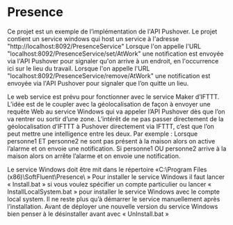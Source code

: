 # Presence

Ce projet est un exemple de l’implémentation de l'API Pushover.
Le projet contient un service windows qui host un service à l'adresse "http://localhost:8092/PresenceService"
Lorsque l'on appelle l'URL "localhost:8092/PresenceService/set/AtWork" une notification est envoyée via l'API Pushover pour signaler qu'on arrive à un endroit, en l'occurrence ici sur le lieu du travail.
Lorsque l'on appelle l'URL "localhost:8092/PresenceService/remove/AtWork" une notification est envoyée via l'API Pushover pour signaler que l’on quitte un lieu.

Le web service est prévu pour fonctionner avec le service Maker d’IFTTT. L’idée est de le coupler avec la géolocalisation de façon à envoyer une requête Web au service Windows qui va appeler l’API Pushover dès que l’on va rentrer ou sortir d’une zone.
L’intérêt de ne pas passer directement de la géolocalisation d’IFTTT à Pushover directement via IFTTT, c’est que l’on peut mettre une intelligence entre les deux. 
Par exemple :
Lorsque personne1 ET personne2 ne sont pas présent à la maison alors on active l’alarme et on envoie une notification.
Si personne1 OU personne2 arrive à la maison alors on arrête l’alarme et on envoie une notification.

Le service Windows doit être mit dans le répertoire «C:\Program Files (x86)\SoftFluent\Presence\ »
Pour installer le service Windows il faut lancer « Install.bat » si vous voulez spécifier un compte particulier ou lancer « InstallLocalSystem.bat » pour installer le service Windows avec le compte local system. 
Il ne reste plus qu’à démarrer le service manuellement après l’installation.
Avant de déployer une nouvelle version du service Windows bien penser à le désinstaller avant avec « UnInstall.bat »
 
